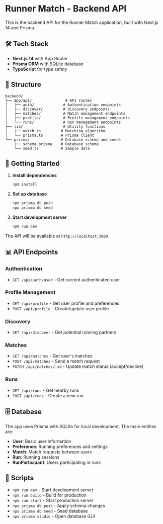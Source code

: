 # Runner Match - Backend API

This is the backend API for the Runner Match application, built with Next.js 14 and Prisma.

## 🛠️ Tech Stack

- **Next.js 14** with App Router
- **Prisma ORM** with SQLite database
- **TypeScript** for type safety

## 📁 Structure

```
backend/
├── app/api/               # API routes
│   ├── auth/             # Authentication endpoints
│   ├── discover/         # Discovery endpoints
│   ├── matches/          # Match management endpoints
│   ├── profile/          # Profile management endpoints
│   └── runs/             # Run management endpoints
├── lib/                  # Utility functions
│   ├── match.ts         # Matching algorithm
│   └── prisma.ts        # Prisma client
└── prisma/              # Database schema and seeds
    ├── schema.prisma    # Database schema
    └── seed.ts          # Sample data
```

## 🚀 Getting Started

1. **Install dependencies**
   ```bash
   npm install
   ```

2. **Set up database**
   ```bash
   npx prisma db push
   npx prisma db seed
   ```

3. **Start development server**
   ```bash
   npm run dev
   ```

The API will be available at `http://localhost:3000`

## 📊 API Endpoints

### Authentication
- `GET /api/auth/user` - Get current authenticated user

### Profile Management
- `GET /api/profile` - Get user profile and preferences
- `POST /api/profile` - Create/update user profile

### Discovery
- `GET /api/discover` - Get potential running partners

### Matches
- `GET /api/matches` - Get user's matches
- `POST /api/matches` - Send a match request
- `PATCH /api/matches/:id` - Update match status (accept/decline)

### Runs
- `GET /api/runs` - Get nearby runs
- `POST /api/runs` - Create a new run

## 🗄️ Database

The app uses Prisma with SQLite for local development. The main entities are:

- **User**: Basic user information
- **Preference**: Running preferences and settings
- **Match**: Match requests between users
- **Run**: Running sessions
- **RunParticipant**: Users participating in runs

## 🔧 Scripts

- `npm run dev` - Start development server
- `npm run build` - Build for production
- `npm run start` - Start production server
- `npx prisma db push` - Apply schema changes
- `npx prisma db seed` - Seed database
- `npx prisma studio` - Open database GUI
